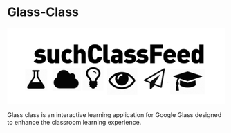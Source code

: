 Glass-Class
===========
![The Logo](class-feed-white.png)

Glass class is an interactive learning application for Google Glass designed to enhance the classroom learning experience.
